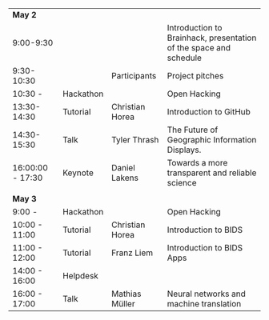 |                 |           |                 |                                                                   |
|------------------|-----------|-----------------|-------------------------------------------------------------------|
|     **May 2** |           |                 |                                         |
| 9:00-9:30        |           |                 | Introduction to Brainhack, presentation of the space and schedule |
| 9:30-10:30       |           | Participants    | Project pitches                                                   |
| 10:30 -          | Hackathon |                 | Open Hacking                                                      |
| 13:30-14:30      | Tutorial  | Christian Horea | Introduction to GitHub                                            |
| 14:30-15:30      | Talk      | Tyler Thrash    | The Future of Geographic Information Displays.                    |
| 16:00:00 - 17:30 | Keynote   | Daniel Lakens   | Towards a more transparent and reliable science                   |
|      |           |                 |                                         |
|      **May 3**         |           |                 |                                         |
| 9:00 -        | Hackathon |                 | Open Hacking                            |
| 10:00 - 11:00 | Tutorial  | Christian Horea | Introduction to BIDS                    |
| 11:00 - 12:00 | Tutorial  | Franz Liem      | Introduction to BIDS Apps               |
| 14:00 - 16:00 | Helpdesk  |                 |                                         |
| 16:00 - 17:00 | Talk      | Mathias Müller  | Neural networks and machine translation |
